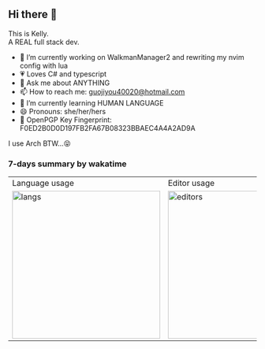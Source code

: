 ## Hi there 👋
This is Kelly.  
A REAL full stack dev.  
  
- 🔭 I’m currently working on WalkmanManager2 and rewriting my nvim config with lua
- 💗 Loves C# and typescript
- 💬 Ask me about ANYTHING
- 📫 How to reach me: guojiyou40020@hotmail.com
- 🌱 I’m currently learning HUMAN LANGUAGE
- 😄 Pronouns: she/her/hers
- 🔏 OpenPGP Key Fingerprint: F0ED2B0D0D197FB2FA67B08323BBAEC4A4A2AD9A

I use Arch BTW...😝

### 7-days summary by wakatime
<table>
  <tr>
    <td>Language usage</td>
    <td>Editor usage</td>
  </tr>
  <tr>
    <td>
      <img src="https://wakatime.com/share/@guo40020/1f0b4bbf-1192-4d19-8e63-3d383146c7c4.svg" alt="langs" height="300px" />
    </td>
    <td>
      <img src="https://wakatime.com/share/@guo40020/8c672a98-7ecf-4bbe-842f-436dc4b8ce94.svg" alt="editors" height="300px" />
    </td>
  </tr>
</table>

<!--
**guo40020/guo40020** is a ✨ _special_ ✨ repository because its `README.md` (this file) appears on your GitHub profile.

Here are some ideas to get you started:

- 🔭 I’m currently working on ...
- 🌱 I’m currently learning ...
- 👯 I’m looking to collaborate on ...
- 🤔 I’m looking for help with ...
- 💬 Ask me about ...
- 📫 How to reach me: ...
- 😄 Pronouns: ...
- ⚡ Fun fact: ...
-->
